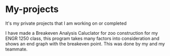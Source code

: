 # My-projects
It's my private projects that I am working on or completed 


I have made a Breakeven Analysis Caluclator for zoo construction for my ENGR 1250 class, this program takes many factors into consideration and shows an end graph with the
breakeven point. This was done by my and my teammate. 
